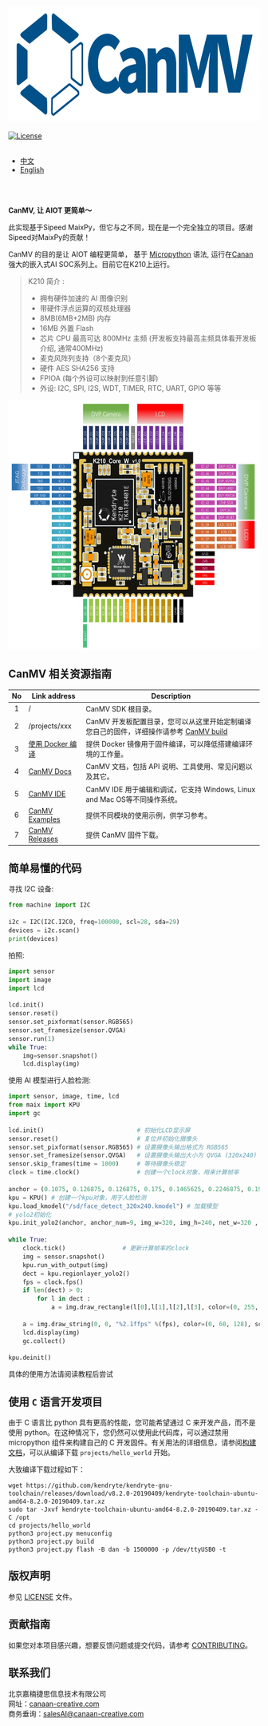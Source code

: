 <img height=230 src="assets/image/CanMV_logo_800x260.png">



<br />
<br />

<a href="LICENSE.md">
    <img src="https://img.shields.io/badge/license-Apache%20v2.0-orange.svg?style=for-the-badge" alt="License" />
</a>


<br/>
<br/>

* [中文](README_ZH.md)
* [English](README.md)

<br />
<br />

**CanMV, 让 AIOT 更简单～**

此实现基于Sipeed MaixPy，但它与之不同，现在是一个完全独立的项目。感谢Sipeed对MaixPy的贡献！

CanMV 的目的是让 AIOT 编程更简单， 基于 [Micropython](http://www.micropython.org) 语法, 运行在[Canan](https://kendryte.com)强大的嵌入式AI SOC系列上。目前它在K210上运行。


> K210 简介 : 
> * 拥有硬件加速的 AI 图像识别
> * 带硬件浮点运算的双核处理器
> * 8MB(6MB+2MB) 内存
> * 16MB 外置 Flash
> * 芯片 CPU 最高可达 800MHz 主频 (开发板支持最高主频具体看开发板介绍, 通常400MHz)
> * 麦克风阵列支持（8个麦克风）
> * 硬件 AES SHA256 支持
> * FPIOA (每个外设可以映射到任意引脚)
> * 外设: I2C, SPI, I2S, WDT, TIMER, RTC, UART, GPIO 等等

<div class="board_pic">
    <img src="assets/image/k210_core_board.jpg" height=500 alt="K210"/>
</div>

## CanMV 相关资源指南
| No  | Link address                                                                           | Description                                                 |
|:---:|----------------------------------------------------------------------------------------|-------------------------------------------------------------|
|  1  | /                                                                                      | CanMV SDK 根目录。                                              |
|  2  | /projects/xxx                                                                          | CanMV 开发板配置目录，您可以从这里开始定制编译您自己的固件，详细操作请参考 [CanMV build](build.md) |
|  3  | [ 使用 Docker 编译](tools/docker)                                                      | 提供 Docker 镜像用于固件编译，可以降低搭建编译环境的工作量。                          |
|  4  | [CanMV Docs](https://developer.canaan-creative.com/index.html?channel=developer#/document/canmv) | CanMV 文档，包括 API 说明、工具使用、常见问题以及其它。                           | 
|  5  | [CanMV IDE](https://github.com/kendryte/canmv_ide)                                     | CanMV IDE 用于编辑和调试，它支持 Windows, Linux and Mac OS等不同操作系统。     |
|  6  | [CanMV Examples](https://github.com/kendryte/canmv_examples)                           | 提供不同模块的使用示例，供学习参考。                                          |
|  7  | [CanMV Releases](https://github.com/kendryte/canmv/releases)                           | 提供 CanMV 固件下载。                                              |

## 简单易懂的代码

寻找 I2C 设备:

```python
from machine import I2C

i2c = I2C(I2C.I2C0, freq=100000, scl=28, sda=29)
devices = i2c.scan()
print(devices)
```

拍照:

```python
import sensor
import image
import lcd

lcd.init()
sensor.reset()
sensor.set_pixformat(sensor.RGB565)
sensor.set_framesize(sensor.QVGA)
sensor.run(1)
while True:
    img=sensor.snapshot()
    lcd.display(img)
```

使用 AI 模型进行人脸检测:
```python
import sensor, image, time, lcd
from maix import KPU
import gc

lcd.init()                          # 初始化LCD显示屏
sensor.reset()                      # 复位并初始化摄像头
sensor.set_pixformat(sensor.RGB565) # 设置摄像头输出格式为 RGB565
sensor.set_framesize(sensor.QVGA)   # 设置摄像头输出大小为 QVGA (320x240)
sensor.skip_frames(time = 1000)     # 等待摄像头稳定
clock = time.clock()                # 创建一个clock对象，用来计算帧率

anchor = (0.1075, 0.126875, 0.126875, 0.175, 0.1465625, 0.2246875, 0.1953125, 0.25375, 0.2440625, 0.351875, 0.341875, 0.4721875, 0.5078125, 0.6696875, 0.8984375, 1.099687, 2.129062, 2.425937)
kpu = KPU() # 创建一个kpu对象，用于人脸检测
kpu.load_kmodel("/sd/face_detect_320x240.kmodel") # 加载模型
# yolo2初始化
kpu.init_yolo2(anchor, anchor_num=9, img_w=320, img_h=240, net_w=320 , net_h=240 ,layer_w=10 ,layer_h=8, threshold=0.5, nms_value=0.2, classes=1)

while True:
    clock.tick()                # 更新计算帧率的clock
    img = sensor.snapshot()
    kpu.run_with_output(img)
    dect = kpu.regionlayer_yolo2()
    fps = clock.fps()
    if len(dect) > 0:
        for l in dect :
            a = img.draw_rectangle(l[0],l[1],l[2],l[3], color=(0, 255, 0)) # 画人脸框

    a = img.draw_string(0, 0, "%2.1ffps" %(fps), color=(0, 60, 128), scale=2.0)
    lcd.display(img)
    gc.collect()

kpu.deinit()
```
具体的使用方法请阅读教程后尝试

## 使用 `C` 语言开发项目

由于 C 语言比 python 具有更高的性能，您可能希望通过 C 来开发产品，而不是使用 python。在这种情况下，您仍然可以使用此代码库，可以通过禁用 micropython 组件来构建自己的 C 开发固件。有关用法的详细信息，请参阅[构建文档](build.md)，可以从编译下载 `projects/hello_world` 开始。

大致编译下载过程如下：

```
wget https://github.com/kendryte/kendryte-gnu-toolchain/releases/download/v8.2.0-20190409/kendryte-toolchain-ubuntu-amd64-8.2.0-20190409.tar.xz
sudo tar -Jxvf kendryte-toolchain-ubuntu-amd64-8.2.0-20190409.tar.xz -C /opt
cd projects/hello_world
python3 project.py menuconfig
python3 project.py build
python3 project.py flash -B dan -b 1500000 -p /dev/ttyUSB0 -t
```

## 版权声明

参见 [LICENSE](LICENSE.md) 文件。

## 贡献指南

如果您对本项目感兴趣，想要反馈问题或提交代码，请参考 [CONTRIBUTING](CONTRIBUTING.md)。

## 联系我们

北京嘉楠捷思信息技术有限公司  
网址：[canaan-creative.com](https://canaan-creative.com/)  
商务垂询：[salesAI@canaan-creative.com](mailto:salesAI@canaan-creative.com)